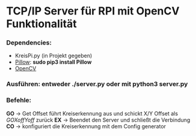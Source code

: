 # TCP/IP Server für RPI mit OpenCV Funktionalität

### Dependencies:
+ KreisPi.py (in Projekt gegeben)
+ [Pillow](https://pillow.readthedocs.io/en/stable/): **sudo pip3 install Pillow**
+ [OpenCV](www.alatortsev.com/2018/11/21/installing-opencv-4-0-on-raspberry-pi-3-b/)

### Ausführen: entweder **./server.py** oder mit **python3 server.py**

### Befehle:
**GO** -> Get Offset führt Kreiserkennung aus und schickt X/Y Offset als *GOXoffYoff* zurück
**EX** -> Beendet den Server und schließt die Verbindung
**CO** -> konfiguriert die Kreiserkennung mit dem Config generator
